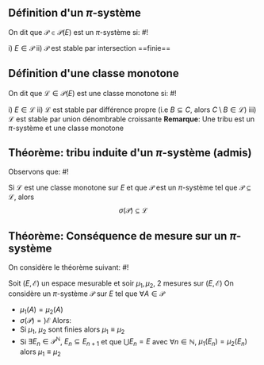 ## Définition d'un $\pi$-système
On dit que $\mathcal P \in \mathcal P(E)$ est un $\pi$-système si: #!

i) $E \in \mathcal P$
ii) $\mathcal P$ est stable par intersection ==finie==

## Définition d'une classe monotone
On dit que $\mathcal L \in \mathcal P(E)$ est une classe monotone si: #!

i) $E \in \mathcal L$
ii) $\mathcal L$ est stable par différence propre (i.e $B \subseteq C$, alors $C \setminus B \in \mathcal L$)
iii) $\mathcal L$ est stable par union dénombrable croissante
**Remarque**: Une tribu est un $\pi$-système et une classe monotone

## Théorème: tribu induite d'un $\pi$-système (admis)
Observons que: #!

Si $\mathcal L$ est une classe monotone sur $E$ et que $\mathcal P$ est un $\pi$-système tel que $\mathcal P \subseteq \mathcal L$, alors
$$\sigma(\mathcal P) \subseteq \mathcal L$$

## Théorème: Conséquence de mesure sur un $\pi$-système
On considère le théorème suivant: #!

Soit $(E, \mathcal E)$ un espace mesurable et soir $\mu_1, \mu_2$, 2 mesures sur $(E, \mathcal E)$
On considère un $\pi$-système $\mathcal P$ sur $E$ tel que $\forall A \in \mathcal P$
- $\mu_1(A) = \mu_2(A)$
- $\sigma(\mathcal P) =) \mathcal E$
Alors:
- Si $\mu_1$, $\mu_2$ sont finies alors $\mu_1 \equiv \mu_2$
- Si $\exists E_n \in \mathcal P^\mathbb N$, $E_n \subseteq E_{n+1}$ et que $\bigcup E_n = E$ avec $\forall n \in \mathbb N$, $\mu_1(E_n) = \mu_2(E_n)$ alors $\mu_1 \equiv \mu_2$

